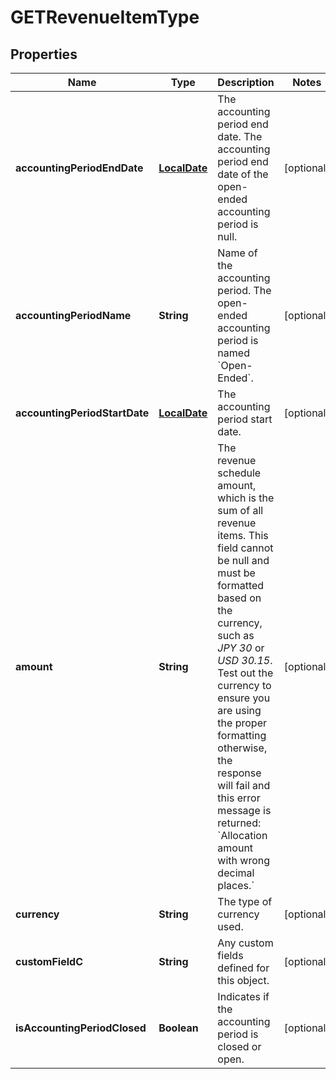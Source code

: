
# GETRevenueItemType

## Properties
Name | Type | Description | Notes
------------ | ------------- | ------------- | -------------
**accountingPeriodEndDate** | [**LocalDate**](LocalDate.md) | The accounting period end date. The accounting period end date of the open-ended accounting period is null.   |  [optional]
**accountingPeriodName** | **String** | Name of the accounting period. The open-ended accounting period is named &#x60;Open-Ended&#x60;.   |  [optional]
**accountingPeriodStartDate** | [**LocalDate**](LocalDate.md) | The accounting period start date.  |  [optional]
**amount** | **String** | The revenue schedule amount, which is the sum of all revenue items. This field cannot be null and must be formatted based on the currency, such as *JPY 30* or *USD 30.15*. Test out the currency to ensure you are using the proper formatting otherwise, the response will fail and this error message is returned:  &#x60;Allocation amount with wrong decimal places.&#x60;  |  [optional]
**currency** | **String** | The type of currency used.   |  [optional]
**customFieldC** | **String** | Any custom fields defined for this object.  |  [optional]
**isAccountingPeriodClosed** | **Boolean** | Indicates if the accounting period is closed or open.   |  [optional]



